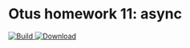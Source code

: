 ﻿# Otus homework 11: async
[ ![Build](https://travis-ci.org/PetrLjutik/async.svg?branch=master) ](https://travis-ci.org/PetrLjutik/async)
[ ![Download](https://api.bintray.com/packages/petrljutik/async/async/images/download.svg) ](https://bintray.com/petrljutik/async/async/#files)
